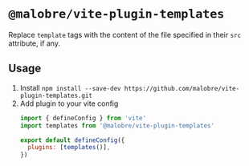 # `@malobre/vite-plugin-templates`

Replace `template` tags with the content of the file specified in their `src` attribute, if any.

## Usage

1. Install `npm install --save-dev https://github.com/malobre/vite-plugin-templates.git`
1. Add plugin to your vite config
    ```js
    import { defineConfig } from 'vite'
    import templates from '@malobre/vite-plugin-templates'

    export default defineConfig({
      plugins: [templates()],
    })
   ```

